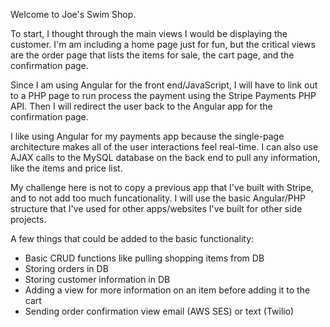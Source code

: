 Welcome to Joe's Swim Shop.

To start, I thought through the main views I would be displaying the customer. I'm am including a home page just for fun, but the critical views are the order page that lists the items for sale, the cart page, and the confirmation page.

Since I am using Angular for the front end/JavaScript, I will have to link out to a PHP page to run process the payment using the Stripe Payments PHP API. Then I will redirect the user back to the Angular app for the confirmation page. 

I like using Angular for my payments app because the single-page architecture makes all of the user interactions feel real-time. I can also use AJAX calls to the MySQL database on the back end to pull any information, like the items and price list. 

My challenge here is not to copy a previous app that I've built with Stripe, and to not add too much funcationality. I will use the basic Angular/PHP structure that I've used for other apps/websites I've built for other side projects.

A few things that could be added to the basic functionality:
- Basic CRUD functions like pulling shopping items from DB
- Storing orders in DB
- Storing customer information in DB
- Adding a view for more information on an item before adding it to the cart
- Sending order confirmation view email (AWS SES) or text (Twilio)